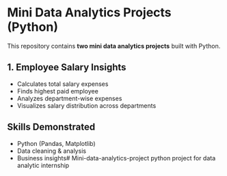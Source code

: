 # Mini Data Analytics Projects (Python)

This repository contains **two mini data analytics projects** built with Python.

## 1. Employee Salary Insights
- Calculates total salary expenses
- Finds highest paid employee
- Analyzes department-wise expenses
- Visualizes salary distribution across departments

## Skills Demonstrated
- Python (Pandas, Matplotlib)
- Data cleaning & analysis
- Business insights# Mini-data-analytics-project
python project for data analytic internship
